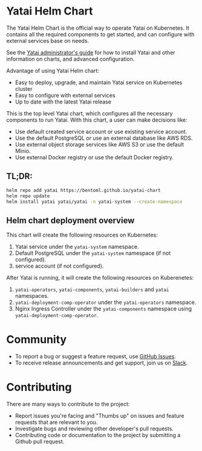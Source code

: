 # Yatai Helm Chart

The Yatai Helm Chart is the official way to operate Yatai on Kubernetes. It contains all the required components to get started, and can configure with external services base on needs.

See the [Yatai administrator's guide](https://github.com/bentoml/Yatai/blob/main/docs/admin-guide.md) for how to install Yatai and other information on charts, and advanced configuration.

Advantage of using Yatai Helm chart:

* Easy to deploy, upgrade, and maintain Yatai service on Kubernetes cluster
* Easy to configure with external services
* Up to date with the latest Yatai release

This is the top level Yatai chart, which configures all the necessary components to run Yatai. With this chart, a user can make decisions like:

* Use default created service account or use existing service account.
* Use the default PostgreSQL or use an external database like AWS RDS.
* Use external object storage services like AWS S3 or use the default Minio.
* Use external Docker registry or use the default Docker registry.


## TL;DR:

```bash
helm repo add yatai https://bentoml.github.io/yatai-chart
helm repo update
helm install yatai yatai/yatai -n yatai-system --create-namespace
```

## Helm chart deployment overview

This chart will create the following resources on Kubernetes:
1. Yatai service under the `yatai-system` namespace.
2. Default PostgreSQL under the `yatai-system` namespace (if not configured).
3. service account (if not configured).

After Yatai is running, it will create the following resources on Kuberenetes:
1. `yatai-operators`, `yatai-components`, `yatai-builders` and `yatai` namespaces.
2. `yatai-deployment-comp-operator` under the `yatai-operators` namespace.
3. Nginx Ingress Controller under the `yatai-components` namespace using `yatai-deployment-comp-operator`.

# Community

- To report a bug or suggest a feature request, use [GitHub Issues](https://github.com/bentoml/yatai-chart/issues/new/choose).
- To receive release announcements and get support, join us on [Slack](https://join.slack.com/t/bentoml/shared_invite/enQtNjcyMTY3MjE4NTgzLTU3ZDc1MWM5MzQxMWQxMzJiNTc1MTJmMzYzMTYwMjQ0OGEwNDFmZDkzYWQxNzgxYWNhNjAxZjk4MzI4OGY1Yjg).


# Contributing

There are many ways to contribute to the project:

- Report issues you're facing and "Thumbs up" on issues and feature requests that are relevant to you.
- Investigate bugs and reviewing other developer's pull requests.
- Contributing code or documentation to the project by submitting a Github pull request.
